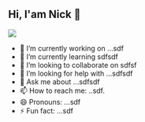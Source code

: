 ## Hi, I'am Nick 👋

![](https://drive.google.com/file/d/1xLfktdXba20M73QUaHxTepKNvzw_cyS_/view?usp=sharing)




<!--
**nicktsekas/nicktsekas** is a ✨ _special_ ✨ repository because its `README.md` (this file) appears on your GitHub profile.

Here are some ideas to get you started: -->

- 🔭 I’m currently working on ...sdf
- 🌱 I’m currently learning sdfsdf 
- 👯 I’m looking to collaborate on sdfsf
- 🤔 I’m looking for help with ...sdfsdf
- 💬 Ask me about ...sdfsdf
- 📫 How to reach me: ..sdf.
- 😄 Pronouns: ...sdf
- ⚡ Fun fact: ...sdf

